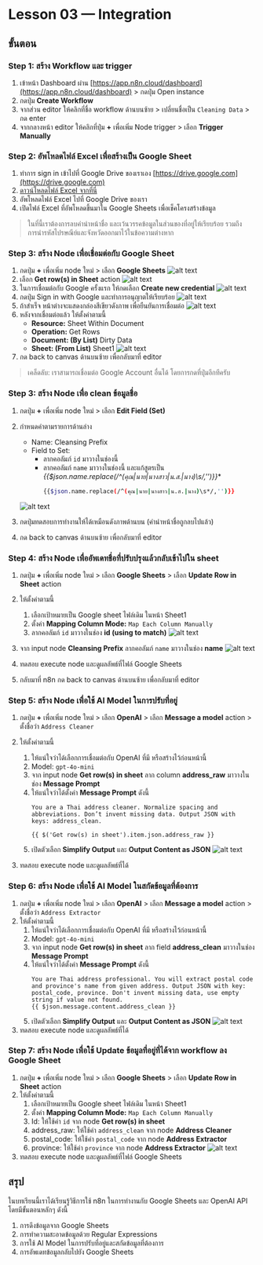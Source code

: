 # Lesson 03 — Integration

## ขั้นตอน

### Step 1: สร้าง Workflow และ trigger

1. เข้าหน้า Dashboard ผ่าน [https://app.n8n.cloud/dashboard](https://app.n8n.cloud/dashboard) > กดปุ่ม Open instance
2. กดปุ่ม **Create Workflow**
3. จากส่วน editor ให้คลิกที่ชื่อ workflow ด้านบนซ้าย > เปลี่ยนชื่อเป็น `Cleaning Data` > กด enter
4. จากกลางหน้า editor ให้คลิกที่ปุ่ม **+** เพื่อเพิ่ม Node trigger > เลือก **Trigger Manually**

### Step 2: อัพโหลดไฟล์ Excel เพื่อสร้างเป็น Google Sheet

1. ทำการ sign in เข้าไปที่ Google Drive ของเราเอง [https://drive.google.com](https://drive.google.com)
2. [ดาวน์โหลดไฟล์ Excel จากที่นี่](https://docs.google.com/spreadsheets/d/1bitGdABma7poo8eDcGi6Fo6vTXmp4udV/edit?usp=sharing&ouid=109881510505807400189&rtpof=true&sd=true) 
3. อัพโหลดไฟล์ Excel ไปที่ Google Drive ของเรา
4. เปิดไฟล์ Excel ที่อัพโหลดขึ้นมาใน Google Sheets เพื่อเช็คโครงสร้างข้อมูล

> ในที่นี้เราต้องการลบคำนำหน้าชื่อ และเว้นวรรคข้อมูลในส่วนของที่อยู่ให้เรียบร้อย รวมถึงการนำรหัสไปรษณีย์และจังหวัดออกมาไว้ในข้อความต่างหาก

### Step 3: สร้าง Node เพื่อเชื่อมต่อกับ Google Sheet

1. กดปุ่ม **+** เพื่อเพิ่ม node ใหม่ > เลือก **Google Sheets** 
   ![alt text](images/2025-08-26_22-30-21.png)
2. เลือก **Get row(s) in Sheet** action 
   ![alt text](images/2025-08-26_22-30-32.png)
3. ในการเชื่อมต่อกับ Google ครั้งแรก ให้กดเลือก **Create new credential**
   ![alt text](images/2025-08-26_22-30-41.png)
4. กดปุ่ม Sign in with Google และทำการอนุญาตให้เรียบร้อย
   ![alt text](images/2025-08-26_22-30-50.png)
5. ถ้าสำเร็จ หน้าต่างจะแสดงกล่องสีเขียวดังภาพ เพื่อยืนยันการเชื่อมต่อ
   ![alt text](images/2025-08-26_22-31-23.png)
6. หลังจากเชื่อมต่อแล้ว ให้ตั้งค่าตามนี้
    - **Resource:** Sheet Within Document
    - **Operation:** Get Rows
    - **Document: (By List)** Dirty Data
    - **Sheet: (From List)** Sheet1 
   ![alt text](images/2025-08-26_22-44-02.png)
7. กด back to canvas ด้านบนซ้าย เพื่อกลับมาที่ editor

> เคล็ดลับ: เราสามารถเชื่อมต่อ Google Account อื่นได้ โดยการกดที่ปุ่มอีกทีครับ

### Step 3: สร้าง Node เพื่อ clean ข้อมูลชื่อ 

1. กดปุ่ม **+** เพื่อเพิ่ม node ใหม่ > เลือก **Edit Field (Set)** 
   
2. กำหนดค่าตามรายการด้านล่าง 
   - Name: Cleansing Prefix
   - Field to Set: 
     - ลากคอลัมภ์ `id` มาวางในช่องนี้
     - ลากคอลัมภ์ `name` มาวางในช่องนี้ และแก้สูตรเป็น **{{$json.name.replace(/^(คุณ|นาย|นางสาว|น.ส.|นาง)\s*/,'')}}**
       ```bash
       {{$json.name.replace(/^(คุณ|นาย|นางสาว|น.ส.|นาง)\s*/,'')}}
       ```
    ![alt text](images/2025-08-26_22-47-45.png)

3. กดปุ่มทดสอบการทำงานให้ได้เหมือนดังภาพด้านบน (คำนำหน้าชื่อถูกลบไปแล้ว)
4. กด back to canvas ด้านบนซ้าย เพื่อกลับมาที่ editor

### Step 4: สร้าง Node เพื่ออัพเดทชื่อที่ปรับปรุงแล้วกลับเข้าไปใน sheet

1. กดปุ่ม **+** เพื่อเพิ่ม node ใหม่ > เลือก **Google Sheets** > เลือก **Update Row in Sheet** action  
2. ให้ตั้งค่าตามนี้
   1. เลือกเป้าหมายเป็น Google sheet ไฟล์เดิม ในหน้า Sheet1
   2. ตั้งค่า **Mapping Column Mode:** `Map Each Column Manually`
   3. ลากคอลัมภ์ `id` มาวางในช่อง **id (using to match)**
   ![alt text](images/2025-08-26_22-52-04.png)

3. จาก input node **Cleansing Prefix** ลากคอลัมภ์ `name` มาวางในช่อง **name**
   ![alt text](images/2025-08-26_22-51-32.png)

4. ทดสอบ execute node และดูผลลัพธ์ที่ไฟล์ Google Sheets
5. กลับมาที่ n8n กด back to canvas ด้านบนซ้าย เพื่อกลับมาที่ editor

### Step 5: สร้าง Node เพื่อใช้ AI Model ในการปรับที่อยู่

1. กดปุ่ม **+** เพื่อเพิ่ม node ใหม่ > เลือก **OpenAI** > เลือก **Message a model** action > ตั้งชื่อว่า `Address Cleaner`
2. ให้ตั้งค่าตามนี้
   1. ให้แน่ใจว่าได้เลือกการเชื่อมต่อกับ OpenAI ที่มี หรือสร้างไว้ก่อนหน้านี้
   2. Model: `gpt-4o-mini`
   3. จาก input node **Get row(s) in sheet** ลาก column **address_raw** มาวางในช่อง **Message Prompt**
   4. ให้แน่ใจว่าได้ตั้งค่า **Message Prompt** ดังนี้
        ```
        You are a Thai address cleaner. Normalize spacing and abbreviations. Don’t invent missing data. Output JSON with keys: address_clean.

        {{ $('Get row(s) in sheet').item.json.address_raw }}
        ```
    5. เปิดตัวเลือก **Simplify Output** และ **Output Content as JSON**
    ![alt text](images/2025-08-26_22-58-48.png)

3. ทดสอบ execute node และดูผลลัพธ์ที่ได้

### Step 6: สร้าง Node เพื่อใช้ AI Model ในสกัดข้อมูลที่ต้องการ

1. กดปุ่ม **+** เพื่อเพิ่ม node ใหม่ > เลือก **OpenAI** > เลือก **Message a model** action > ตั้งชื่อว่า `Address Extractor`
2. ให้ตั้งค่าตามนี้
   1. ให้แน่ใจว่าได้เลือกการเชื่อมต่อกับ OpenAI ที่มี หรือสร้างไว้ก่อนหน้านี้
   2. Model: `gpt-4o-mini`
   3. จาก input node **Get row(s) in sheet** ลาก field **address_clean** มาวางในช่อง **Message Prompt**
   4. ให้แน่ใจว่าได้ตั้งค่า **Message Prompt** ดังนี้
        ```
        You are Thai address professional. You will extract postal code and province's name from given address. Output JSON with key: postal_code, province. Don't invent missing data, use empty string if value not found.
        {{ $json.message.content.address_clean }}
        ```
    5. เปิดตัวเลือก **Simplify Output** และ **Output Content as JSON**
    ![alt text](images/2025-08-26_23-09-26.png)
3. ทดสอบ execute node และดูผลลัพธ์ที่ได้

### Step 7: สร้าง Node เพื่อใช้ Update ข้อมูลที่อยู่ที่ได้จาก workflow ลง Google Sheet

1. กดปุ่ม **+** เพื่อเพิ่ม node ใหม่ > เลือก **Google Sheets** > เลือก **Update Row in Sheet** action  
2. ให้ตั้งค่าตามนี้
   1. เลือกเป้าหมายเป็น Google sheet ไฟล์เดิม ในหน้า Sheet1
   2. ตั้งค่า **Mapping Column Mode:** `Map Each Column Manually`
   3. Id: ให้ใช้ค่า `id` จาก node **Get row(s) in sheet**
   4. address_raw: ให้ใช้ค่า `address_clean` จาก node **Address Cleaner**
   5. postal_code: ให้ใช้ค่า `postal_code` จาก node **Address Extractor**
   6. province: ให้ใช้ค่า `province` จาก node **Address Extractor**
   ![alt text](images/2025-08-26_23-11-09.png)
3. ทดสอบ execute node และดูผลลัพธ์ที่ไฟล์ Google Sheets


## สรุป

ในบทเรียนนี้เราได้เรียนรู้วิธีการใช้ n8n ในการทำงานกับ Google Sheets และ OpenAI API โดยมีขั้นตอนหลักๆ ดังนี้

1. การดึงข้อมูลจาก Google Sheets
2. การทำความสะอาดข้อมูลด้วย Regular Expressions
3. การใช้ AI Model ในการปรับที่อยู่และสกัดข้อมูลที่ต้องการ
4. การอัพเดทข้อมูลกลับไปยัง Google Sheets
